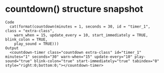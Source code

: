 # countdown() structure snapshot

    Code
      cat(format(countdown(minutes = 1, seconds = 30, id = "timer_1", class = "extra-class",
        warn_when = 15, update_every = 10, start_immediately = TRUE, blink_colon = TRUE,
        play_sound = TRUE)))
    Output
      <countdown-timer class="countdown extra-class" id="timer_1" minutes="1" seconds="30" warn-when="15" update-every="10" play-sound="true" blink-colon="true" start-immediately="true" tabindex="0" style="right:0;bottom:0;"></countdown-timer>

